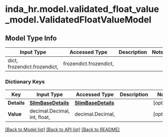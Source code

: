 # inda_hr.model.validated_float_value_model.ValidatedFloatValueModel

## Model Type Info
Input Type | Accessed Type | Description | Notes
------------ | ------------- | ------------- | -------------
dict, frozendict.frozendict,  | frozendict.frozendict,  |  | 

### Dictionary Keys
Key | Input Type | Accessed Type | Description | Notes
------------ | ------------- | ------------- | ------------- | -------------
**Details** | [**SlimBaseDetails**](SlimBaseDetails.md) | [**SlimBaseDetails**](SlimBaseDetails.md) |  | [optional] 
**Value** | decimal.Decimal, int, float,  | decimal.Decimal,  |  | [optional] 

[[Back to Model list]](../../README.md#documentation-for-models) [[Back to API list]](../../README.md#documentation-for-api-endpoints) [[Back to README]](../../README.md)

